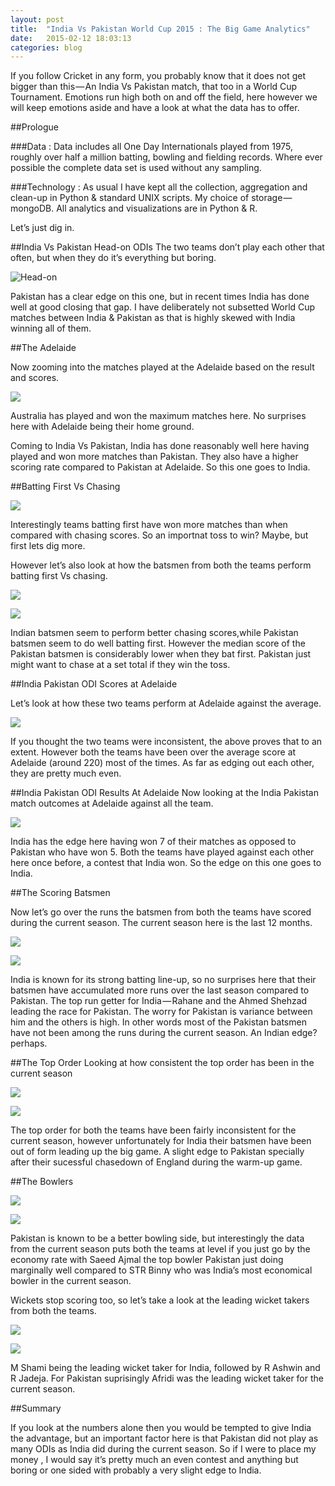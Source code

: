 ```yaml
---
layout: post
title:  "India Vs Pakistan World Cup 2015 : The Big Game Analytics"
date:   2015-02-12 18:03:13
categories: blog
---
```


If you follow Cricket in any form, you probably know that it does not get bigger than this — An India Vs Pakistan match, that too in a World Cup Tournament. Emotions run high both on and off the field, here however we will keep emotions aside and have a look at what the data has to offer.

##Prologue

###Data : 
Data includes all One Day Internationals played from 1975, roughly over half a million batting, bowling and fielding records. Where ever possible the complete data set is used without any sampling.

###Technology : 
As usual I have kept all the collection, aggregation and clean-up in Python & standard UNIX scripts. My choice of storage — mongoDB. All analytics and visualizations are in Python & R.

Let’s just dig in.

##India Vs Pakistan Head-on ODIs
The two teams don’t play each other that often, but when they do it’s everything but boring.

![Head-on](/img/wc2015IP/plot_zoom_png.png)

Pakistan has a clear edge on this one, but in recent times India has done well at good closing that gap. I have deliberately not subsetted World Cup matches between India & Pakistan as that is highly skewed with India winning all of them.

##The Adelaide

Now zooming into the matches played at the Adelaide based on the result and scores.

![](/img/wc2015IP/plot_zoom_png-2.png)

Australia has played and won the maximum matches here. No surprises here with Adelaide being their home ground.

Coming to India Vs Pakistan, India has done reasonably well here having played and won more matches than Pakistan. They also have a higher scoring rate compared to Pakistan at Adelaide. So this one goes to India.

##Batting First Vs Chasing

![](/img/wc2015IP/plot_zoom_png-3.png)

Interestingly teams batting first have won more matches than when compared with chasing scores. So an importnat toss to win? Maybe, but first lets dig more.

However let’s also look at how the batsmen from both the teams perform batting first Vs chasing.

![](/img/wc2015IP/plot_zoom_png-8.png)

![](/img/wc2015IP/plot_zoom_png-11.png)

Indian batsmen seem to perform better chasing scores,while Pakistan batsmen seem to do well batting first. However the median score of the Pakistan batsmen is considerably lower when they bat first. Pakistan just might want to chase at a set total if they win the toss.

##India Pakistan ODI Scores at Adelaide

Let’s look at how these two teams perform at Adelaide against the average.

![](/img/wc2015IP/plot_zoom_png-4.png)

If you thought the two teams were inconsistent, the above proves that to an extent. However both the teams have been over the average score at Adelaide (around 220) most of the times. As far as edging out each other, they are pretty much even.

##India Pakistan ODI Results At Adelaide
Now looking at the India Pakistan match outcomes at Adelaide against all the team.

![](/img/wc2015IP/plot_zoom_png-5.png)

India has the edge here having won 7 of their matches as opposed to Pakistan who have won 5. Both the teams have played against each other here once before, a contest that India won. So the edge on this one goes to India.

##The Scoring Batsmen

Now let’s go over the runs the batsmen from both the teams have scored during the current season. The current season here is the last 12 months.

![](/img/wc2015IP/plot_zoom_png-18.png)

![](/img/wc2015IP/plot_zoom_png-17.png)

India is known for its strong batting line-up, so no surprises here that their batsmen have accumulated more runs over the last season compared to Pakistan. The top run getter for India — Rahane and the Ahmed Shehzad leading the race for Pakistan. The worry for Pakistan is variance between him and the others is high. In other words most of the Pakistan batsmen have not been among the runs during the current season. An Indian edge? perhaps.

##The Top Order
Looking at how consistent the top order has been in the current season

![](/img/wc2015IP/plot_zoom_png-7.png)

![](/img/wc2015IP/plot_zoom_png-10.png)

The top order for both the teams have been fairly inconsistent for the current season, however unfortunately for India their batsmen have been out of form leading up the big game. A slight edge to Pakistan specially after their sucessful chasedown of England during the warm-up game.

##The Bowlers

![](/img/wc2015IP/plot_zoom_png-12.png)

![](/img/wc2015IP/plot_zoom_png-13.png)

Pakistan is known to be a better bowling side, but interestingly the data from the current season puts both the teams at level if you just go by the economy rate with Saeed Ajmal the top bowler Pakistan just doing marginally well compared to STR Binny who was India’s most economical bowler in the current season.

Wickets stop scoring too, so let’s take a look at the leading wicket takers from both the teams.

![](/img/wc2015IP/plot_zoom_png-14.png)

![](/img/wc2015IP/plot_zoom_png-15.png)

M Shami being the leading wicket taker for India, followed by R Ashwin and R Jadeja. For Pakistan suprisingly Afridi was the leading wicket taker for the current season.

##Summary

If you look at the numbers alone then you would be tempted to give India the advantage, but an important factor here is that Pakistan did not play as many ODIs as India did during the current season. So if I were to place my money , I would say it’s pretty much an even contest and anything but boring or one sided with probably a very slight edge to India.